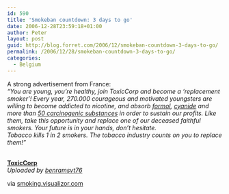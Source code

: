 ```yaml
---
id: 590
title: 'Smokeban countdown: 3 days to go'
date: 2006-12-28T23:59:18+01:00
author: Peter
layout: post
guid: http://blog.forret.com/2006/12/smokeban-countdown-3-days-to-go/
permalink: /2006/12/28/smokeban-countdown-3-days-to-go/
categories:
  - Belgium
---
```

A strong advertisement from France:  
_&#8220;You are young, you&#8217;re healthy, join ToxicCorp and become a &#8216;replacement smoker&#8217;! Every year, 270.000 courageous and motivated youngsters are willing to become addicted to nicotine, and absorb [formol](http://en.wikipedia.org/wiki/Formol), [cyanide](http://en.wikipedia.org/wiki/Cyanide) and more than [50 carcinogenic substances](http://en.wikipedia.org/wiki/Chemicals_in_a_cigarette) in order to sustain our profits. Like them, take this opportunity and replace one of our deceased faithful smokers. Your future is in your hands, don&#8217;t hesitate.  
Tobacco kills 1 in 2 smokers. The tobacco industry counts on you to replace them!&#8221;_

<div>
  <br /><b><a href="http://www.dailymotion.com/video/xoj4d_toxiccorp">ToxicCorp</a></b><br /><i>Uploaded by <a href="http://www.dailymotion.com/benramsvt76">benramsvt76</a></i>
</div>

via [smoking.visualizor.com](http://smoking.visualizor.com/blog/2006/11/toxiccorp-compte-sur-vous/)